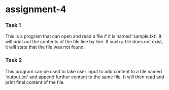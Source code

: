 # assignment-4
### Task 1
This is a program that can open and read a file if it is named 'sample.txt'.
It will print out the contents of the file line by line.
If such a file does not exist, it will state that the file was not found.
### Task 2
This program can be used to take user input to add content to a file named 'output.txt' and append further content to the same file.
It will then read and print final content of the file.
